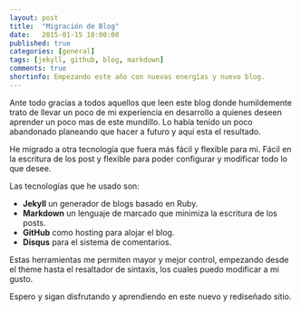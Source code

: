 ```yaml
---
layout: post
title:  "Migración de Blog"
date:   2015-01-15 10:00:00
published: true
categories: [general]
tags: [jekyll, github, blog, markdown]
comments: true
shortinfo: Empezando este año con nuevas energías y nuevo blog.
---
```


Ante todo gracias a todos aquellos que leen este blog donde humildemente trato de llevar un poco de mi experiencia en 
desarrollo a quienes deseen aprender un poco mas de este mundillo. Lo había tenido un poco abandonado planeando que hacer
a futuro y aquí esta el resultado.

He migrado a otra tecnología que fuera más fácil y flexible para mi. Fácil en la escritura de los post y flexible para poder
configurar y modificar todo lo que desee. 

Las tecnologías que he usado son:
 
* **Jekyll** un generador de blogs basado en Ruby. 
* **Markdown** un lenguaje de marcado que minimiza la escritura de los posts. 
* **GitHub** como hosting para alojar el blog. 
* **Disqus** para el sistema de comentarios.

Estas herramientas me permiten mayor y mejor control, empezando desde el theme hasta el resaltador de sintaxis, los cuales 
puedo modificar a mi gusto.

Espero y sigan disfrutando y aprendiendo en este nuevo y rediseñado sitio.
